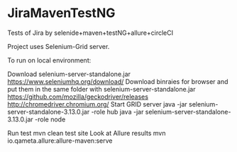 # JiraMavenTestNG
Tests of  Jira by selenide+maven+testNG+allure+circleCI

Project uses Selenium-Grid server.

To run on local environment:

Download selenium-server-standalone.jar https://www.seleniumhq.org/download/
Download binraies for browser and put them in the same folder with selenium-server-standalone.jar
https://github.com/mozilla/geckodriver/releases
http://chromedriver.chromium.org/
Start GRID server
java -jar selenium-server-standalone-3.13.0.jar -role hub
java -jar selenium-server-standalone-3.13.0.jar -role node

Run test mvn clean test site
Look at Allure results mvn io.qameta.allure:allure-maven:serve
